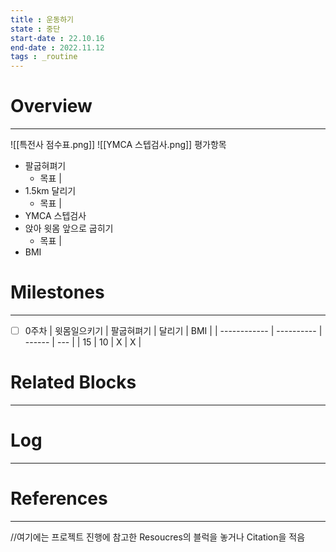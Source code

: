 ```yaml
---
title : 운동하기
state : 중단
start-date : 22.10.16
end-date : 2022.11.12
tags : _routine
---
```

# Overview
---

![[특전사 점수표.png]]
![[YMCA 스텝검사.png]]
평가항목
- 팔굽혀펴기
	- 목표 |
- 1.5km 달리기
	- 목표 |
- YMCA 스텝검사
- 앉아 윗몸 앞으로 굽히기
	- 목표 |
- BMI

# Milestones
---
- [ ] 0주차
| 윗몸일으키기 | 팔굽혀펴기 | 달리기 | BMI |
| ------------ | ---------- | ------ | --- |
| 15           | 10         | X      | X   |


# Related Blocks
---

# Log
---

# References
---
//여기에는 프로젝트 진행에 참고한 Resoucres의 블럭을 놓거나 Citation을 적음